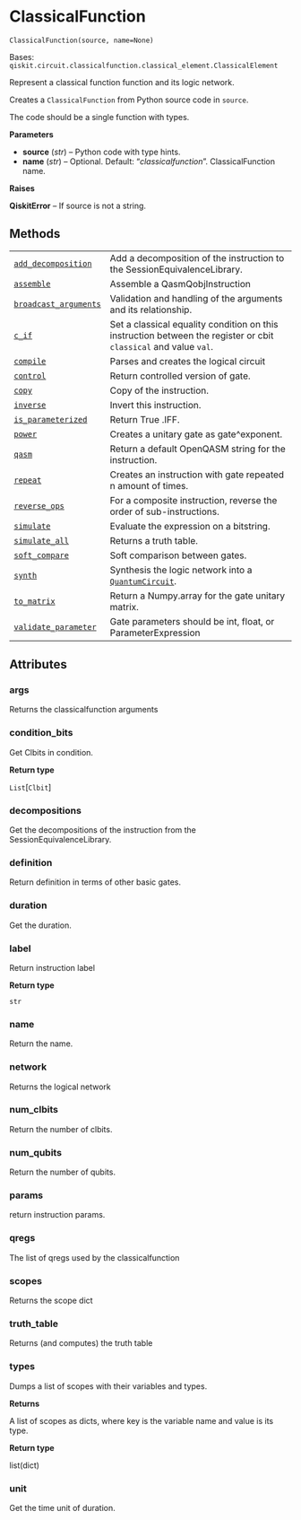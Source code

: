 # ClassicalFunction

<span id="undefined" />

`ClassicalFunction(source, name=None)`

Bases: `qiskit.circuit.classicalfunction.classical_element.ClassicalElement`

Represent a classical function function and its logic network.

Creates a `ClassicalFunction` from Python source code in `source`.

The code should be a single function with types.

**Parameters**

*   **source** (*str*) – Python code with type hints.
*   **name** (*str*) – Optional. Default: “*classicalfunction*”. ClassicalFunction name.

**Raises**

**QiskitError** – If source is not a string.

## Methods

|                                                                                                                                                                                                                                                 |                                                                                                                                                     |
| ----------------------------------------------------------------------------------------------------------------------------------------------------------------------------------------------------------------------------------------------- | --------------------------------------------------------------------------------------------------------------------------------------------------- |
| [`add_decomposition`](qiskit.circuit.classicalfunction.ClassicalFunction.add_decomposition#qiskit.circuit.classicalfunction.ClassicalFunction.add_decomposition "qiskit.circuit.classicalfunction.ClassicalFunction.add_decomposition")         | Add a decomposition of the instruction to the SessionEquivalenceLibrary.                                                                            |
| [`assemble`](qiskit.circuit.classicalfunction.ClassicalFunction.assemble#qiskit.circuit.classicalfunction.ClassicalFunction.assemble "qiskit.circuit.classicalfunction.ClassicalFunction.assemble")                                             | Assemble a QasmQobjInstruction                                                                                                                      |
| [`broadcast_arguments`](qiskit.circuit.classicalfunction.ClassicalFunction.broadcast_arguments#qiskit.circuit.classicalfunction.ClassicalFunction.broadcast_arguments "qiskit.circuit.classicalfunction.ClassicalFunction.broadcast_arguments") | Validation and handling of the arguments and its relationship.                                                                                      |
| [`c_if`](qiskit.circuit.classicalfunction.ClassicalFunction.c_if#qiskit.circuit.classicalfunction.ClassicalFunction.c_if "qiskit.circuit.classicalfunction.ClassicalFunction.c_if")                                                             | Set a classical equality condition on this instruction between the register or cbit `classical` and value `val`.                                    |
| [`compile`](qiskit.circuit.classicalfunction.ClassicalFunction.compile#qiskit.circuit.classicalfunction.ClassicalFunction.compile "qiskit.circuit.classicalfunction.ClassicalFunction.compile")                                                 | Parses and creates the logical circuit                                                                                                              |
| [`control`](qiskit.circuit.classicalfunction.ClassicalFunction.control#qiskit.circuit.classicalfunction.ClassicalFunction.control "qiskit.circuit.classicalfunction.ClassicalFunction.control")                                                 | Return controlled version of gate.                                                                                                                  |
| [`copy`](qiskit.circuit.classicalfunction.ClassicalFunction.copy#qiskit.circuit.classicalfunction.ClassicalFunction.copy "qiskit.circuit.classicalfunction.ClassicalFunction.copy")                                                             | Copy of the instruction.                                                                                                                            |
| [`inverse`](qiskit.circuit.classicalfunction.ClassicalFunction.inverse#qiskit.circuit.classicalfunction.ClassicalFunction.inverse "qiskit.circuit.classicalfunction.ClassicalFunction.inverse")                                                 | Invert this instruction.                                                                                                                            |
| [`is_parameterized`](qiskit.circuit.classicalfunction.ClassicalFunction.is_parameterized#qiskit.circuit.classicalfunction.ClassicalFunction.is_parameterized "qiskit.circuit.classicalfunction.ClassicalFunction.is_parameterized")             | Return True .IFF.                                                                                                                                   |
| [`power`](qiskit.circuit.classicalfunction.ClassicalFunction.power#qiskit.circuit.classicalfunction.ClassicalFunction.power "qiskit.circuit.classicalfunction.ClassicalFunction.power")                                                         | Creates a unitary gate as gate^exponent.                                                                                                            |
| [`qasm`](qiskit.circuit.classicalfunction.ClassicalFunction.qasm#qiskit.circuit.classicalfunction.ClassicalFunction.qasm "qiskit.circuit.classicalfunction.ClassicalFunction.qasm")                                                             | Return a default OpenQASM string for the instruction.                                                                                               |
| [`repeat`](qiskit.circuit.classicalfunction.ClassicalFunction.repeat#qiskit.circuit.classicalfunction.ClassicalFunction.repeat "qiskit.circuit.classicalfunction.ClassicalFunction.repeat")                                                     | Creates an instruction with gate repeated n amount of times.                                                                                        |
| [`reverse_ops`](qiskit.circuit.classicalfunction.ClassicalFunction.reverse_ops#qiskit.circuit.classicalfunction.ClassicalFunction.reverse_ops "qiskit.circuit.classicalfunction.ClassicalFunction.reverse_ops")                                 | For a composite instruction, reverse the order of sub-instructions.                                                                                 |
| [`simulate`](qiskit.circuit.classicalfunction.ClassicalFunction.simulate#qiskit.circuit.classicalfunction.ClassicalFunction.simulate "qiskit.circuit.classicalfunction.ClassicalFunction.simulate")                                             | Evaluate the expression on a bitstring.                                                                                                             |
| [`simulate_all`](qiskit.circuit.classicalfunction.ClassicalFunction.simulate_all#qiskit.circuit.classicalfunction.ClassicalFunction.simulate_all "qiskit.circuit.classicalfunction.ClassicalFunction.simulate_all")                             | Returns a truth table.                                                                                                                              |
| [`soft_compare`](qiskit.circuit.classicalfunction.ClassicalFunction.soft_compare#qiskit.circuit.classicalfunction.ClassicalFunction.soft_compare "qiskit.circuit.classicalfunction.ClassicalFunction.soft_compare")                             | Soft comparison between gates.                                                                                                                      |
| [`synth`](qiskit.circuit.classicalfunction.ClassicalFunction.synth#qiskit.circuit.classicalfunction.ClassicalFunction.synth "qiskit.circuit.classicalfunction.ClassicalFunction.synth")                                                         | Synthesis the logic network into a [`QuantumCircuit`](qiskit.circuit.QuantumCircuit#qiskit.circuit.QuantumCircuit "qiskit.circuit.QuantumCircuit"). |
| [`to_matrix`](qiskit.circuit.classicalfunction.ClassicalFunction.to_matrix#qiskit.circuit.classicalfunction.ClassicalFunction.to_matrix "qiskit.circuit.classicalfunction.ClassicalFunction.to_matrix")                                         | Return a Numpy.array for the gate unitary matrix.                                                                                                   |
| [`validate_parameter`](qiskit.circuit.classicalfunction.ClassicalFunction.validate_parameter#qiskit.circuit.classicalfunction.ClassicalFunction.validate_parameter "qiskit.circuit.classicalfunction.ClassicalFunction.validate_parameter")     | Gate parameters should be int, float, or ParameterExpression                                                                                        |

## Attributes

<span id="undefined" />

### args

Returns the classicalfunction arguments

<span id="undefined" />

### condition\_bits

Get Clbits in condition.

**Return type**

`List`\[`Clbit`]

<span id="undefined" />

### decompositions

Get the decompositions of the instruction from the SessionEquivalenceLibrary.

<span id="undefined" />

### definition

Return definition in terms of other basic gates.

<span id="undefined" />

### duration

Get the duration.

<span id="undefined" />

### label

Return instruction label

**Return type**

`str`

<span id="undefined" />

### name

Return the name.

<span id="undefined" />

### network

Returns the logical network

<span id="undefined" />

### num\_clbits

Return the number of clbits.

<span id="undefined" />

### num\_qubits

Return the number of qubits.

<span id="undefined" />

### params

return instruction params.

<span id="undefined" />

### qregs

The list of qregs used by the classicalfunction

<span id="undefined" />

### scopes

Returns the scope dict

<span id="undefined" />

### truth\_table

Returns (and computes) the truth table

<span id="undefined" />

### types

Dumps a list of scopes with their variables and types.

**Returns**

A list of scopes as dicts, where key is the variable name and value is its type.

**Return type**

list(dict)

<span id="undefined" />

### unit

Get the time unit of duration.
